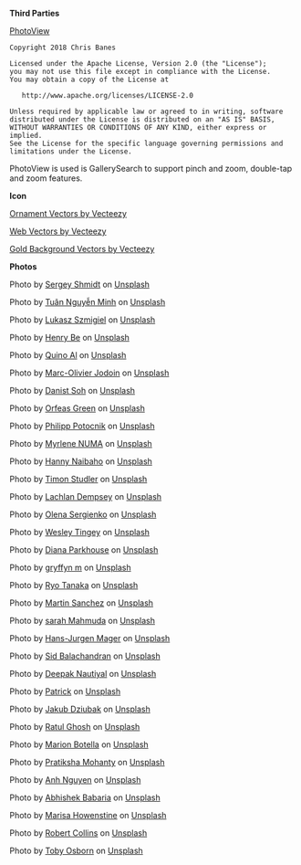**Third Parties**

[PhotoView](https://github.com/Baseflow/PhotoView)


```
Copyright 2018 Chris Banes

Licensed under the Apache License, Version 2.0 (the "License");
you may not use this file except in compliance with the License.
You may obtain a copy of the License at

   http://www.apache.org/licenses/LICENSE-2.0

Unless required by applicable law or agreed to in writing, software
distributed under the License is distributed on an "AS IS" BASIS,
WITHOUT WARRANTIES OR CONDITIONS OF ANY KIND, either express or implied.
See the License for the specific language governing permissions and
limitations under the License.

```

PhotoView is used is GallerySearch to support pinch and zoom, double-tap and zoom features.


**Icon**

<a href="https://www.vecteezy.com/free-vector/ornament">Ornament Vectors by Vecteezy</a>

<a href="https://www.vecteezy.com/free-vector/web">Web Vectors by Vecteezy</a>

<a href="https://www.vecteezy.com/free-vector/gold-background">Gold Background Vectors by Vecteezy</a>

**Photos**

Photo by <a href="https://unsplash.com/@monstercritic?utm_source=unsplash&utm_medium=referral&utm_content=creditCopyText">Sergey Shmidt</a> on <a href="https://unsplash.com/s/photos/nature?utm_source=unsplash&utm_medium=referral&utm_content=creditCopyText">Unsplash</a>
  
  Photo by <a href="https://unsplash.com/@tuannguyenminh?utm_source=unsplash&utm_medium=referral&utm_content=creditCopyText">Tuân Nguyễn Minh</a> on <a href="https://unsplash.com/s/photos/flowers?utm_source=unsplash&utm_medium=referral&utm_content=creditCopyText">Unsplash</a>
  
  Photo by <a href="https://unsplash.com/@szmigieldesign?utm_source=unsplash&utm_medium=referral&utm_content=creditCopyText">Lukasz Szmigiel</a> on <a href="https://unsplash.com/s/photos/nature?utm_source=unsplash&utm_medium=referral&utm_content=creditCopyText">Unsplash</a>
  
  Photo by <a href="https://unsplash.com/@henry_be?utm_source=unsplash&utm_medium=referral&utm_content=creditCopyText">Henry Be</a> on <a href="https://unsplash.com/s/photos/nature?utm_source=unsplash&utm_medium=referral&utm_content=creditCopyText">Unsplash</a>
  
  Photo by <a href="https://unsplash.com/@quinoal?utm_source=unsplash&utm_medium=referral&utm_content=creditCopyText">Quino Al</a> on <a href="https://unsplash.com/s/photos/nature?utm_source=unsplash&utm_medium=referral&utm_content=creditCopyText">Unsplash</a>
  
  Photo by <a href="https://unsplash.com/@marcojodoin?utm_source=unsplash&utm_medium=referral&utm_content=creditCopyText">Marc-Olivier Jodoin</a> on <a href="https://unsplash.com/s/photos/architecture?utm_source=unsplash&utm_medium=referral&utm_content=creditCopyText">Unsplash</a>
  
  Photo by <a href="https://unsplash.com/@danist07?utm_source=unsplash&utm_medium=referral&utm_content=creditCopyText">Danist Soh</a> on <a href="https://unsplash.com/s/photos/architecture?utm_source=unsplash&utm_medium=referral&utm_content=creditCopyText">Unsplash</a>
  
  Photo by <a href="https://unsplash.com/ja/@orpheusmss?utm_source=unsplash&utm_medium=referral&utm_content=creditCopyText">Orfeas Green</a> on <a href="https://unsplash.com/s/photos/modern-art?utm_source=unsplash&utm_medium=referral&utm_content=creditCopyText">Unsplash</a>
  
  Photo by <a href="https://unsplash.com/@philpotophoto?utm_source=unsplash&utm_medium=referral&utm_content=creditCopyText">Philipp Potocnik</a> on <a href="https://unsplash.com/s/photos/modern-art?utm_source=unsplash&utm_medium=referral&utm_content=creditCopyText">Unsplash</a>
  
  Photo by <a href="https://unsplash.com/@mymyc?utm_source=unsplash&utm_medium=referral&utm_content=creditCopyText">Myrlene NUMA</a> on <a href="https://unsplash.com/s/photos/crafts?utm_source=unsplash&utm_medium=referral&utm_content=creditCopyText">Unsplash</a>
  
  Photo by <a href="https://unsplash.com/@hannynaibaho?utm_source=unsplash&utm_medium=referral&utm_content=creditCopyText">Hanny Naibaho</a> on <a href="https://unsplash.com/s/photos/music?utm_source=unsplash&utm_medium=referral&utm_content=creditCopyText">Unsplash</a>
  
  Photo by <a href="https://unsplash.com/es/@derstudi?utm_source=unsplash&utm_medium=referral&utm_content=creditCopyText">Timon Studler</a> on <a href="https://unsplash.com/s/photos/people?utm_source=unsplash&utm_medium=referral&utm_content=creditCopyText">Unsplash</a>
  
  Photo by <a href="https://unsplash.com/@lachlanjdempsey?utm_source=unsplash&utm_medium=referral&utm_content=creditCopyText">Lachlan Dempsey</a> on <a href="https://unsplash.com/s/photos/people?utm_source=unsplash&utm_medium=referral&utm_content=creditCopyText">Unsplash</a>
  
  Photo by <a href="https://unsplash.com/@olenkasergienko?utm_source=unsplash&utm_medium=referral&utm_content=creditCopyText">Olena Sergienko</a> on <a href="https://unsplash.com/s/photos/work?utm_source=unsplash&utm_medium=referral&utm_content=creditCopyText">Unsplash</a>
  
  Photo by <a href="https://unsplash.com/@wesleyphotography?utm_source=unsplash&utm_medium=referral&utm_content=creditCopyText">Wesley Tingey</a> on <a href="https://unsplash.com/s/photos/water?utm_source=unsplash&utm_medium=referral&utm_content=creditCopyText">Unsplash</a>
  
  Photo by <a href="https://unsplash.com/@ditakesphotos?utm_source=unsplash&utm_medium=referral&utm_content=creditCopyText">Diana Parkhouse</a> on <a href="https://unsplash.com/s/photos/black_and_white?utm_source=unsplash&utm_medium=referral&utm_content=creditCopyText">Unsplash</a>
  
  Photo by <a href="https://unsplash.com/es/@botanicalnature?utm_source=unsplash&utm_medium=referral&utm_content=creditCopyText">gryffyn m</a> on <a href="https://unsplash.com/s/photos/black_and_white?utm_source=unsplash&utm_medium=referral&utm_content=creditCopyText">Unsplash</a>
  
  Photo by <a href="https://unsplash.com/@callas1900?utm_source=unsplash&utm_medium=referral&utm_content=creditCopyText">Ryo Tanaka</a> on <a href="https://unsplash.com/s/photos/black_and_white?utm_source=unsplash&utm_medium=referral&utm_content=creditCopyText">Unsplash</a>
  
  Photo by <a href="https://unsplash.com/@martinsanchez?utm_source=unsplash&utm_medium=referral&utm_content=creditCopyText">Martin Sanchez</a> on <a href="https://unsplash.com/s/photos/river?utm_source=unsplash&utm_medium=referral&utm_content=creditCopyText">Unsplash</a>
  
  Photo by <a href="https://unsplash.com/@mahmuda?utm_source=unsplash&utm_medium=referral&utm_content=creditCopyText">sarah Mahmuda</a> on <a href="https://unsplash.com/s/photos/river?utm_source=unsplash&utm_medium=referral&utm_content=creditCopyText">Unsplash</a>
  
  Photo by <a href="https://unsplash.com/@hansjurgen007?utm_source=unsplash&utm_medium=referral&utm_content=creditCopyText">Hans-Jurgen Mager</a> on <a href="https://unsplash.com/s/photos/animals?utm_source=unsplash&utm_medium=referral&utm_content=creditCopyText">Unsplash</a>
  
  Photo by <a href="https://unsplash.com/@itookthose?utm_source=unsplash&utm_medium=referral&utm_content=creditCopyText">Sid Balachandran</a> on <a href="https://unsplash.com/s/photos/animals?utm_source=unsplash&utm_medium=referral&utm_content=creditCopyText">Unsplash</a>
  
  Photo by <a href="https://unsplash.com/@deepaknautiyal?utm_source=unsplash&utm_medium=referral&utm_content=creditCopyText">Deepak Nautiyal</a> on <a href="https://unsplash.com/s/photos/animals?utm_source=unsplash&utm_medium=referral&utm_content=creditCopyText">Unsplash</a>
  
  Photo by <a href="https://unsplash.com/@patuphotos?utm_source=unsplash&utm_medium=referral&utm_content=creditCopyText">Patrick</a> on <a href="https://unsplash.com/s/photos/camera?utm_source=unsplash&utm_medium=referral&utm_content=creditCopyText">Unsplash</a>
  
  Photo by <a href="https://unsplash.com/@jckbck?utm_source=unsplash&utm_medium=referral&utm_content=creditCopyText">Jakub Dziubak</a> on <a href="https://unsplash.com/s/photos/coffee?utm_source=unsplash&utm_medium=referral&utm_content=creditCopyText">Unsplash</a>
  
  Photo by <a href="https://unsplash.com/@ratulghoshr?utm_source=unsplash&utm_medium=referral&utm_content=creditCopyText">Ratul Ghosh</a> on <a href="https://unsplash.com/s/photos/spices?utm_source=unsplash&utm_medium=referral&utm_content=creditCopyText">Unsplash</a>
  
  Photo by <a href="https://unsplash.com/@marionb_photography?utm_source=unsplash&utm_medium=referral&utm_content=creditCopyText">Marion Botella</a> on <a href="https://unsplash.com/s/photos/spices?utm_source=unsplash&utm_medium=referral&utm_content=creditCopyText">Unsplash</a>
  
  Photo by <a href="https://unsplash.com/@pratiksha_mohanty?utm_source=unsplash&utm_medium=referral&utm_content=creditCopyText">Pratiksha Mohanty</a> on <a href="https://unsplash.com/s/photos/spices?utm_source=unsplash&utm_medium=referral&utm_content=creditCopyText">Unsplash</a>
  
  Photo by <a href="https://unsplash.com/@pwign?utm_source=unsplash&utm_medium=referral&utm_content=creditCopyText">Anh Nguyen</a> on <a href="https://unsplash.com/s/photos/food?utm_source=unsplash&utm_medium=referral&utm_content=creditCopyText">Unsplash</a>
  
Photo by <a href="https://unsplash.com/@inoxia87?utm_source=unsplash&utm_medium=referral&utm_content=creditCopyText">Abhishek Babaria</a> on <a href="https://unsplash.com/s/photos/screenshot?utm_source=unsplash&utm_medium=referral&utm_content=creditCopyText">Unsplash</a>
  
  Photo by <a href="https://unsplash.com/@marisahowenstine?utm_source=unsplash&utm_medium=referral&utm_content=creditCopyText">Marisa Howenstine</a> on <a href="https://unsplash.com/s/photos/kids?utm_source=unsplash&utm_medium=referral&utm_content=creditCopyText">Unsplash</a>
  
  Photo by <a href="https://unsplash.com/@robbie36?utm_source=unsplash&utm_medium=referral&utm_content=creditCopyText">Robert Collins</a> on <a href="https://unsplash.com/s/photos/kids?utm_source=unsplash&utm_medium=referral&utm_content=creditCopyText">Unsplash</a>
  
  Photo by <a href="https://unsplash.com/@tobyosborn?utm_source=unsplash&utm_medium=referral&utm_content=creditCopyText">Toby Osborn</a> on <a href="https://unsplash.com/s/photos/silhouette?utm_source=unsplash&utm_medium=referral&utm_content=creditCopyText">Unsplash</a>
  
